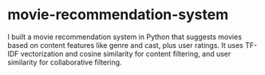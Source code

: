 # movie-recommendation-system
I built a movie recommendation system in Python that suggests movies based on content features like genre and cast, plus user ratings. It uses TF-IDF vectorization and cosine similarity for content filtering, and user similarity for collaborative filtering.
